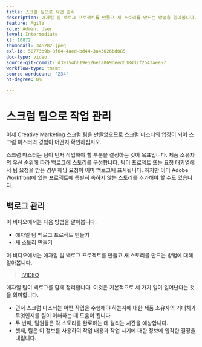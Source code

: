 ```yaml
---
title: 스크럼 팀으로 작업 관리
description: 애자일 팀 백로그 프로젝트를 만들고 새 스토리를 만드는 방법을 알아봅니다.
feature: Agile
role: Admin, User
level: Intermediate
kt: 10872
thumbnail: 346282.jpeg
exl-id: 50773b9b-8f64-4aed-bd44-3a43026bd085
doc-type: video
source-git-commit: d39754b619e526e1a869deedb38dd2f2b43aee57
workflow-type: tm+mt
source-wordcount: '234'
ht-degree: 0%

---
```


# 스크럼 팀으로 작업 관리

이제 Creative Marketing 스크럼 팀을 만들었으므로 스크럼 마스터의 입장이 되어 스크럼 마스터의 경험이 어떤지 확인하십시오.

스크럼 마스터는 팀이 먼저 작업해야 할 부분을 결정하는 것이 목표입니다. 제품 소유자의 우선 순위에 따라 백로그에 스토리를 구성합니다. 팀이 프로젝트 또는 요청 대기열에서 팀 요청을 받은 경우 해당 요청이 이미 백로그에 표시됩니다. 하지만 이미 Adobe Workfront에 있는 프로젝트에 특별히 속하지 않는 스토리를 추가해야 할 수도 있습니다.

## 백로그 관리

이 비디오에서는 다음 방법을 알아봅니다.

- 애자일 팀 백로그 프로젝트 만들기
- 새 스토리 만들기

이 비디오에서는 애자일 팀 백로그 프로젝트를 만들고 새 스토리를 만드는 방법에 대해 알아봅니다.

>[!VIDEO](https://video.tv.adobe.com/v/346282/?quality=12&learn=on)

애자일 팀이 백로그를 함께 정리합니다. 이것은 기본적으로 세 가지 일이 일어난다는 것을 의미합니다.

- 먼저 스크럼 마스터는 어떤 작업을 수행해야 하는지에 대한 제품 소유자의 기대치가 무엇인지를 팀이 이해하는 데 도움이 됩니다.
- 두 번째, 팀원들은 각 스토리를 완료하는 데 걸리는 시간을 예상합니다.
- 셋째, 팀은 이 정보를 사용하여 작업 내용과 작업 시기에 대한 정보에 입각한 결정을 내립니다.
